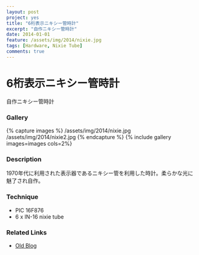 ```yaml
---
layout: post
project: yes
title: "6桁表示ニキシー管時計"
excerpt: "自作ニキシー管時計"
date: 2014-01-01
feature: /assets/img/2014/nixie.jpg
tags: [Hardware, Nixie Tube]
comments: true
---
```

# 6桁表示ニキシー管時計

自作ニキシー管時計

### Gallery


{% capture images %}
  /assets/img/2014/nixie.jpg
  /assets/img/2014/nixie2.jpg
{% endcapture %}
{% include gallery images=images  cols=2%}

### Description

  1970年代に利用された表示器であるニキシー管を利用した時計。柔らかな光に魅了され自作。

### Technique

  * PIC 16F876
  * 6 x IN-16 nixie tube

### Related Links

  * [Old Blog](http://sparks-row.blogspot.jp/2012/09/blog-post.html)
